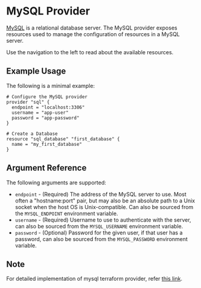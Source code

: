 
# MySQL Provider

[MySQL](http://www.mysql.com) is a relational database server. The MySQL
provider exposes resources used to manage the configuration of resources
in a MySQL server.

Use the navigation to the left to read about the available resources.

## Example Usage

The following is a minimal example:

```hcl
# Configure the MySQL provider
provider "sql" {
  endpoint = "localhost:3306"
  username = "app-user"
  password = "app-password"
}

# Create a Database
resource "sql_database" "first_database" {
  name = "my_first_database"
}
```
## Argument Reference

The following arguments are supported:

* `endpoint` - (Required) The address of the MySQL server to use. Most often a "hostname:port" pair, but may also be an absolute path to a Unix socket when the host OS is Unix-compatible. Can also be sourced from the `MYSQL_ENDPOINT` environment variable.
* `username` - (Required) Username to use to authenticate with the server, can also be sourced from the `MYSQL_USERNAME` environment variable.
* `password` - (Optional) Password for the given user, if that user has a password, can also be sourced from the `MYSQL_PASSWORD` environment variable.

## Note

For detailed implementation of mysql terraform provider, refer [this link](https://github.com/terraform-providers/terraform-provider-mysql).

